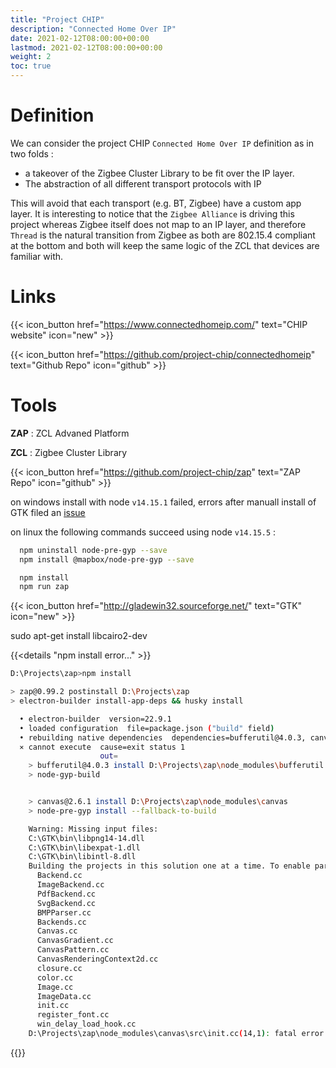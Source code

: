 ```yaml
---
title: "Project CHIP"
description: "Connected Home Over IP"
date: 2021-02-12T08:00:00+00:00
lastmod: 2021-02-12T08:00:00+00:00
weight: 2
toc: true
---
```


# Definition

We can consider the project CHIP `Connected Home Over IP` definition as in two folds :
* a takeover of the Zigbee Cluster Library to be fit over the IP layer.
* The abstraction of all different transport protocols with IP

This will avoid that each transport (e.g. BT, Zigbee) have a custom app layer. It is interesting to notice that the `Zigbee Alliance` is driving this project whereas Zigbee itself does not map to an IP layer, and therefore `Thread` is the natural transition from Zigbee as both are 802.15.4 compliant at the bottom and both will keep the same logic of the ZCL that devices are familiar with.

# Links

{{< icon_button href="https://www.connectedhomeip.com/" text="CHIP website" icon="new" >}}

{{< icon_button href="https://github.com/project-chip/connectedhomeip" text="Github Repo" icon="github" >}}

# Tools

**ZAP** : ZCL Advaned Platform

**ZCL** : Zigbee Cluster Library

{{< icon_button href="https://github.com/project-chip/zap" text="ZAP Repo" icon="github" >}}

on windows install with node `v14.15.1` failed, errors after manuall install of GTK filed an [issue](https://github.com/project-chip/zap/issues/101)

on linux the following commands succeed using node `v14.15.5` :

```bash
  npm uninstall node-pre-gyp --save
  npm install @mapbox/node-pre-gyp --save

  npm install
  npm run zap
```

{{< icon_button href="http://gladewin32.sourceforge.net/" text="GTK" icon="new" >}}

sudo apt-get install libcairo2-dev

{{<details "npm install error..." >}}
```bash
D:\Projects\zap>npm install

> zap@0.99.2 postinstall D:\Projects\zap
> electron-builder install-app-deps && husky install

  • electron-builder  version=22.9.1
  • loaded configuration  file=package.json ("build" field)
  • rebuilding native dependencies  dependencies=bufferutil@4.0.3, canvas@2.6.1, libxmljs@0.19.7, sqlite3@5.0.1, utf-8-validate@5.0.4 platform=win32 arch=x64
  ⨯ cannot execute  cause=exit status 1
                    out=
    > bufferutil@4.0.3 install D:\Projects\zap\node_modules\bufferutil
    > node-gyp-build


    > canvas@2.6.1 install D:\Projects\zap\node_modules\canvas
    > node-pre-gyp install --fallback-to-build

    Warning: Missing input files:
    C:\GTK\bin\libpng14-14.dll
    C:\GTK\bin\libexpat-1.dll
    C:\GTK\bin\libintl-8.dll
    Building the projects in this solution one at a time. To enable parallel build, please add the "-m" switch.
      Backend.cc
      ImageBackend.cc
      PdfBackend.cc
      SvgBackend.cc
      BMPParser.cc
      Backends.cc
      Canvas.cc
      CanvasGradient.cc
      CanvasPattern.cc
      CanvasRenderingContext2d.cc
      closure.cc
      color.cc
      Image.cc
      ImageData.cc
      init.cc
      register_font.cc
      win_delay_load_hook.cc
    D:\Projects\zap\node_modules\canvas\src\init.cc(14,1): fatal error C1189: #error: ("cairo v1.10.0 or later is required")
```
{{</details>}}